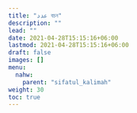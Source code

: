 ```yaml
---
title: "عدد বচন"
description: ""
lead: ""
date: 2021-04-28T15:15:16+06:00
lastmod: 2021-04-28T15:15:16+06:00
draft: false
images: []
menu: 
  nahw:
    parent: "sifatul_kalimah"
weight: 30
toc: true
---
```



